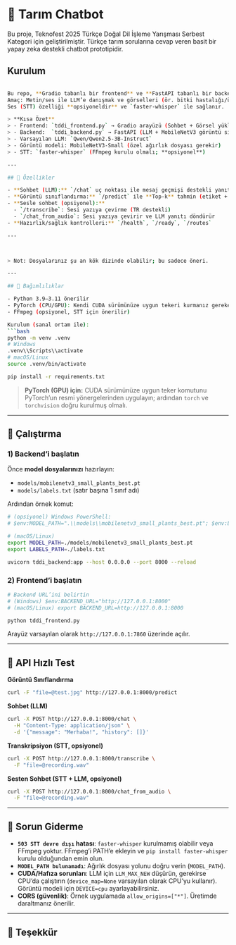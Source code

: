# 🌿 Tarım Chatbot

Bu proje, Teknofest 2025 Türkçe Doğal Dil İşleme Yarışması Serbest Kategori için geliştirilmiştir. Türkçe tarım sorularına cevap veren basit bir yapay zeka destekli chatbot prototipidir.

## Kurulum
```bash

Bu repo, **Gradio tabanlı bir frontend** ve **FastAPI tabanlı bir backend** içerir.  
Amaç: Metin/ses ile LLM’e danışmak ve görselleri (ör. bitki hastalığı/ürün sınıfı) **MobileNetV3** ile sınıflandırmak.  
Ses (STT) özelliği **opsiyoneldir** ve `faster-whisper` ile sağlanır.

> **Kısa Özet**
> - Frontend: `tddi_frontend.py` → Gradio arayüzü (Sohbet + Görsel yükleme + Mikrofon)
> - Backend:  `tddi_backend.py` → FastAPI (LLM + MobileNetV3 görüntü sınıflandırma + opsiyonel STT)
> - Varsayılan LLM: `Qwen/Qwen2.5-3B-Instruct`
> - Görüntü modeli: MobileNetV3-Small (özel ağırlık dosyası gerekir)
> - STT: `faster-whisper` (FFmpeg kurulu olmalı; **opsiyonel**)

---

## 🎯 Özellikler

- **Sohbet (LLM):** `/chat` uç noktası ile mesaj geçmişi destekli yanıt üretimi
- **Görüntü sınıflandırma:** `/predict` ile **Top‑k** tahmin (etiket + skor)
- **Sesle sohbet (opsiyonel):**
  - `/transcribe`: Sesi yazıya çevirme (TR destekli)
  - `/chat_from_audio`: Sesi yazıya çevirir ve LLM yanıtı döndürür
- **Hazırlık/sağlık kontrolleri:** `/health`, `/ready`, `/routes`

---



> Not: Dosyalarınız şu an kök dizinde olabilir; bu sadece öneri.

---

## 🧩 Bağımlılıklar

- Python 3.9–3.11 önerilir
- PyTorch (CPU/GPU): Kendi CUDA sürümünüze uygun tekeri kurmanız gerekebilir
- FFmpeg (opsiyonel, STT için önerilir)

Kurulum (sanal ortam ile):
```bash
python -m venv .venv
# Windows
.venv\\Scripts\\activate
# macOS/Linux
source .venv/bin/activate

pip install -r requirements.txt
```

> **PyTorch (GPU) için:** CUDA sürümünüze uygun teker komutunu PyTorch’un resmi yönergelerinden uygulayın; ardından `torch` ve `torchvision` doğru kurulmuş olmalı.

---

## 🚀 Çalıştırma

### 1) Backend’i başlatın
Önce **model dosyalarınızı** hazırlayın:
- `models/mobilenetv3_small_plants_best.pt`
- `models/labels.txt` (satır başına 1 sınıf adı)

Ardından örnek komut:
```bash
# (opsiyonel) Windows PowerShell:
# $env:MODEL_PATH=".\\models\\mobilenetv3_small_plants_best.pt"; $env:LABELS_PATH=".\\labels.txt"

# (macOS/Linux)
export MODEL_PATH=./models/mobilenetv3_small_plants_best.pt
export LABELS_PATH=./labels.txt

uvicorn tddi_backend:app --host 0.0.0.0 --port 8000 --reload
```

### 2) Frontend’i başlatın
```bash
# Backend URL’ini belirtin
# (Windows) $env:BACKEND_URL="http://127.0.0.1:8000"
# (macOS/Linux) export BACKEND_URL=http://127.0.0.1:8000

python tddi_frontend.py
```
Arayüz varsayılan olarak `http://127.0.0.1:7860` üzerinde açılır.

---

## 🧪 API Hızlı Test

**Görüntü Sınıflandırma**
```bash
curl -F "file=@test.jpg" http://127.0.0.1:8000/predict
```

**Sohbet (LLM)**
```bash
curl -X POST http://127.0.0.1:8000/chat \
  -H "Content-Type: application/json" \
  -d '{"message": "Merhaba!", "history": []}'
```

**Transkripsiyon (STT, opsiyonel)**
```bash
curl -X POST http://127.0.0.1:8000/transcribe \
  -F "file=@recording.wav"
```

**Sesten Sohbet (STT + LLM, opsiyonel)**
```bash
curl -X POST http://127.0.0.1:8000/chat_from_audio \
  -F "file=@recording.wav"
```

---

## 🔧 Sorun Giderme

- **`503 STT devre dışı` hatası**: `faster-whisper` kurulmamış olabilir veya FFmpeg yoktur. FFmpeg’i PATH’e ekleyin ve `pip install faster-whisper` kurulu olduğundan emin olun.
- **`MODEL_PATH bulunamadı`**: Ağırlık dosyası yolunu doğru verin (`MODEL_PATH`).
- **CUDA/Hafıza sorunları**: LLM için `LLM_MAX_NEW` düşürün, gerekirse CPU’da çalıştırın (`device_map=None` varsayılan olarak CPU’yu kullanır). Görüntü modeli için `DEVICE=cpu` ayarlayabilirsiniz.
- **CORS (güvenlik)**: Örnek uygulamada `allow_origins=["*"]`. Üretimde daraltmanız önerilir.

---


## 🙏 Teşekkür

